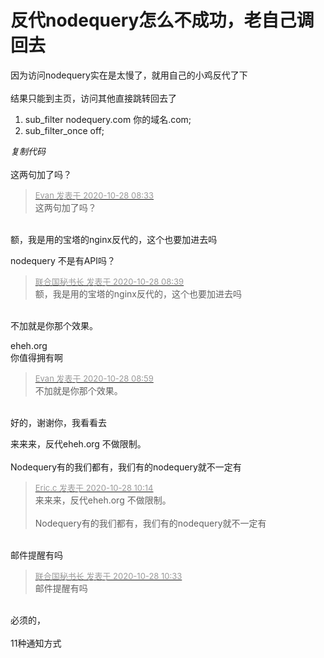 # 反代nodequery怎么不成功，老自己调回去


因为访问nodequery实在是太慢了，就用自己的小鸡反代了下<br />
<br />
结果只能到主页，访问其他直接跳转回去了

<div class="blockcode"><div id="code_gd8"><ol><li>sub_filter nodequery.com 你的域名.com;<br /><li>sub_filter_once off;</ol></div><em onclick="copycode($('code_gd8'));">复制代码</em></div><br />
这两句加了吗？<img id="aimg_KMe6g" onclick="zoom(this, this.src, 0, 0, 0)" class="zoom" src="https://cdn.jsdelivr.net/gh/hishis/forum-master/public/images/patch.gif" onmouseover="img_onmouseoverfunc(this)" onload="thumbImg(this)" border="0" alt="" />

<div class="quote"><blockquote><font size="2"><a href="https://www.hostloc.com/forum.php?mod=redirect&amp;goto=findpost&amp;pid=9362313&amp;ptid=759241" target="_blank"><font color="#999999">Evan 发表于 2020-10-28 08:33</font></a></font><br />
这两句加了吗？</blockquote></div><br />
额，我是用的宝塔的nginx反代的，这个也要加进去吗

nodequery 不是有API吗？

<div class="quote"><blockquote><font size="2"><a href="https://www.hostloc.com/forum.php?mod=redirect&amp;goto=findpost&amp;pid=9362339&amp;ptid=759241" target="_blank"><font color="#999999">联合国秘书长 发表于 2020-10-28 08:39</font></a></font><br />
额，我是用的宝塔的nginx反代的，这个也要加进去吗</blockquote></div><br />
不加就是你那个效果。<img id="aimg_ENPm7" onclick="zoom(this, this.src, 0, 0, 0)" class="zoom" src="https://cdn.jsdelivr.net/gh/hishis/forum-master/public/images/patch.gif" onmouseover="img_onmouseoverfunc(this)" onload="thumbImg(this)" border="0" alt="" />

eheh.org<br />
你值得拥有啊

<div class="quote"><blockquote><font size="2"><a href="https://www.hostloc.com/forum.php?mod=redirect&amp;goto=findpost&amp;pid=9362398&amp;ptid=759241" target="_blank"><font color="#999999">Evan 发表于 2020-10-28 08:59</font></a></font><br />
不加就是你那个效果。</blockquote></div><br />
好的，谢谢你，我看看去

来来来，反代eheh.org 不做限制。<br />
 <br />
Nodequery有的我们都有，我们有的nodequery就不一定有<br />
<img src="static/image/smiley/default/lol.gif" smilieid="12" border="0" alt="" /><img src="static/image/smiley/default/lol.gif" smilieid="12" border="0" alt="" />

<div class="quote"><blockquote><font size="2"><a href="https://www.hostloc.com/forum.php?mod=redirect&amp;goto=findpost&amp;pid=9362775&amp;ptid=759241" target="_blank"><font color="#999999">Eric.c 发表于 2020-10-28 10:14</font></a></font><br />
来来来，反代eheh.org 不做限制。<br />
 <br />
Nodequery有的我们都有，我们有的nodequery就不一定有</blockquote></div><br />
邮件提醒有吗<img src="static/image/smiley/default/lol.gif" smilieid="12" border="0" alt="" />

<div class="quote"><blockquote><font size="2"><a href="https://www.hostloc.com/forum.php?mod=redirect&amp;goto=findpost&amp;pid=9362885&amp;ptid=759241" target="_blank"><font color="#999999">联合国秘书长 发表于 2020-10-28 10:33</font></a></font><br />
邮件提醒有吗</blockquote></div><br />
必须的，<br />
<br />
11种通知方式
